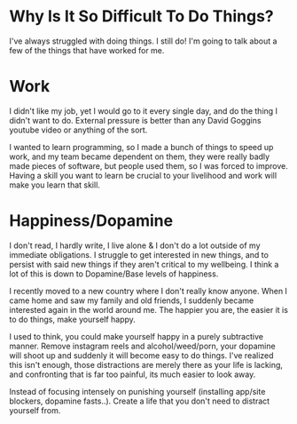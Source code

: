 # Why Is It So Difficult To Do Things?

I've always struggled with doing things. I still do! I'm going to talk about a few of the things that have worked for me.

# Work

I didn't like my job, yet I would go to it every single day, and do the thing I didn't want to do. External pressure is better than any David Goggins youtube video or anything of the sort. 

I wanted to learn programming, so I made a bunch of things to speed up work, and my team became dependent on them, they were really badly made pieces of software, but people used them, so I was forced to improve. Having a skill you want to learn be crucial to your livelihood and work will make you learn that skill.

# Happiness/Dopamine

I don't read, I hardly write, I live alone & I don't do a lot outside of my immediate obligations. I struggle to get interested in new things, and to persist with said new things if they aren't critical to my wellbeing. I think a lot of this is down to Dopamine/Base levels of happiness. 

I recently moved to a new country where I don't really know anyone. When I came home and saw my family and old friends, I suddenly became interested again in the world around me. The happier you are, the easier it is to do things, make yourself happy.

I used to think, you could make yourself happy in a purely subtractive manner. Remove instagram reels and alcohol/weed/porn, your dopamine will shoot up and suddenly it will become easy to do things. I've realized this isn't enough, those distractions are merely there as your life is lacking, and confronting that is far too painful, its much easier to look away. 

Instead of focusing intensely on punishing yourself (installing app/site blockers, dopamine fasts..). Create a life that you don't need to distract yourself from.

